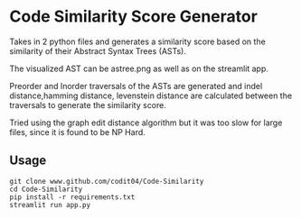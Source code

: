 # Code Similarity Score Generator

Takes in 2 python files and generates a similarity score based on the similarity of their Abstract Syntax Trees (ASTs).

The visualized AST can be  astree.png as well as on the streamlit app.

Preorder and Inorder traversals of the ASTs are generated and indel distance,hamming distance, levenstein distance are calculated between the traversals to generate the similarity score.

Tried using the graph edit distance algorithm but it was too slow for large files, since it is found to be NP Hard.
## Usage


    git clone www.github.com/codit04/Code-Similarity
    cd Code-Similarity
    pip install -r requirements.txt
    streamlit run app.py



